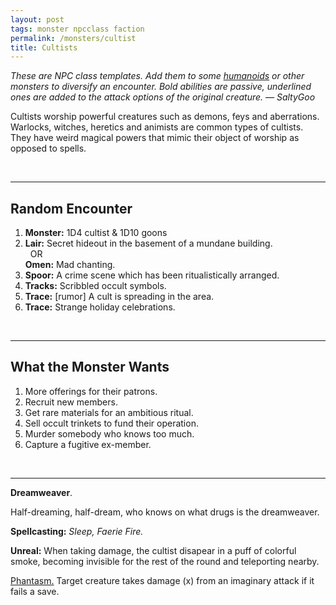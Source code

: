 ```yaml
---
layout: post
tags: monster npcclass faction
permalink: /monsters/cultist
title: Cultists
---
```


<span class="alchemy"> *These are NPC class templates. Add them to some [humanoids](https://saltygoo.github.io/list/monsters-humanoid) or other monsters to diversify an encounter. Bold abilities are passive, underlined ones are added to the attack options of the original creature. — SaltyGoo* </span>

Cultists worship powerful creatures such as demons, feys and aberrations. Warlocks, witches, heretics and animists are common types of cultists. They have weird magical powers that mimic their object of worship as opposed to spells.

<br>

---

## Random Encounter

1. **Monster:** 1D4 cultist & 1D10 goons
1. **Lair:** Secret hideout in the basement of a mundane building. <br>	&nbsp; OR <br>	**Omen:** Mad chanting.
1. **Spoor:** A crime scene which has been ritualistically arranged.
1. **Tracks:** Scribbled occult symbols.
1. **Trace:** [rumor] A cult is spreading in the area.
1. **Trace:** Strange holiday celebrations.

<br>

---

## What the Monster Wants

1. More offerings for their patrons.
1. Recruit new members.
1. Get rare materials for an ambitious ritual.
1. Sell occult trinkets to fund their operation.
1. Murder somebody who knows too much.
1. Capture a fugitive ex-member.  


<br>

---

<span class="alchemy">**Dreamweaver**.

Half-dreaming, half-dream, who knows on what drugs is the dreamweaver.

**Spellcasting:** *Sleep, Faerie Fire.*

**Unreal:** When taking damage, the cultist disapear in a puff of colorful smoke, becoming invisible for the rest of the round and teleporting nearby.

<ins>Phantasm.</ins> Target creature takes damage (x) from an imaginary attack if it fails a save.

